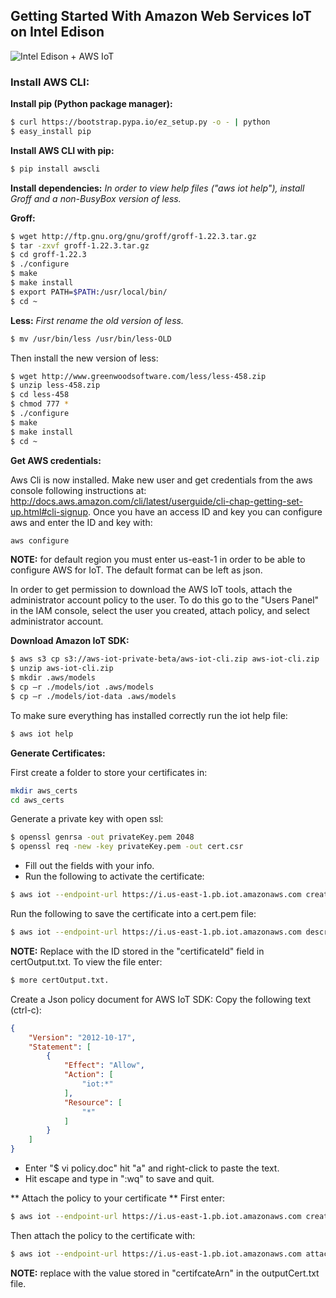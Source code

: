 ## Getting Started With Amazon Web Services IoT on Intel Edison

![Intel Edison + AWS IoT](https://cloud.githubusercontent.com/assets/2881361/10375573/439555c4-6dc7-11e5-8eb0-75b9f1506f30.png)

### Install AWS CLI: 

**Install pip (Python package manager):**
``` bash
$ curl https://bootstrap.pypa.io/ez_setup.py -o - | python
$ easy_install pip
``` 
**Install AWS CLI with pip:**
``` bash
$ pip install awscli
``` 
**Install dependencies:**
_In order to view help files ("aws iot help"), install Groff and a non-BusyBox version of less._

**Groff:**
``` bash
$ wget http://ftp.gnu.org/gnu/groff/groff-1.22.3.tar.gz
$ tar -zxvf groff-1.22.3.tar.gz
$ cd groff-1.22.3
$ ./configure
$ make
$ make install
$ export PATH=$PATH:/usr/local/bin/
$ cd ~
``` 
**Less:**
_First rename the old version of less._
``` bash
$ mv /usr/bin/less /usr/bin/less-OLD
``` 
Then install the new version of less:
``` bash
$ wget http://www.greenwoodsoftware.com/less/less-458.zip
$ unzip less-458.zip
$ cd less-458
$ chmod 777 *
$ ./configure
$ make
$ make install
$ cd ~
``` 
**Get AWS credentials:**

Aws Cli is now installed. Make new user and get credentials from the aws console following instructions at: http://docs.aws.amazon.com/cli/latest/userguide/cli-chap-getting-set-up.html#cli-signup. Once you have an access ID and key you can configure aws and enter the ID and key with:
``` bash 
aws configure 
``` 
**NOTE:** for default region you must enter us-east-1 in order to be able to configure AWS for IoT. The default format can be left as json. 

In order to get permission to download the AWS IoT tools, attach the administrator account policy to the user. To do this go to the "Users Panel" in the IAM console, select the user you created, attach policy, and select administrator account.

**Download Amazon IoT SDK:**
``` bash
$ aws s3 cp s3://aws-iot-private-beta/aws-iot-cli.zip aws-iot-cli.zip
$ unzip aws-iot-cli.zip
$ mkdir .aws/models
$ cp –r ./models/iot .aws/models
$ cp –r ./models/iot-data .aws/models
``` 
To make sure everything has installed correctly run the iot help file:
``` bash
$ aws iot help
``` 
**Generate Certificates:**

First create a folder to store your certificates in:

``` bash
mkdir aws_certs
cd aws_certs
```

Generate a private key with open ssl:
``` bash
$ openssl genrsa -out privateKey.pem 2048
$ openssl req -new -key privateKey.pem -out cert.csr
``` 
* Fill out the fields with your info.
* Run the following to activate the certificate: 
``` bash
$ aws iot --endpoint-url https://i.us-east-1.pb.iot.amazonaws.com create-certificate --certificate-signing-request file://cert.csr --set-as-active > certOutput.txt
``` 
Run the following to save the certificate into a cert.pem file:
``` bash
$ aws iot --endpoint-url https://i.us-east-1.pb.iot.amazonaws.com describe-certificate --certificate-id <certificate ID> --output text --query certificateDescription.certificatePem  > cert.pem
``` 
**NOTE:** Replace <certificate ID> with the ID stored in the "certificateId" field in certOutput.txt. To view the file enter: 
``` bash
$ more certOutput.txt.
``` 

Create a Json policy document for AWS IoT SDK:
Copy the following text (ctrl-c):
``` json
{
    "Version": "2012-10-17",
    "Statement": [
        {
            "Effect": "Allow",
            "Action": [
                "iot:*"
            ],
            "Resource": [
                "*"
            ]
        }
    ]
}
``` 
* Enter "$ vi policy.doc"  hit "a" and right-click to paste the text.
* Hit escape and type in ":wq" to save and quit.  

** Attach the policy to your certificate **
First enter:
``` bash
$ aws iot --endpoint-url https://i.us-east-1.pb.iot.amazonaws.com create-policy --policy-name PubSubToAnyTopic --policy-document file://policy.doc
``` 
Then attach the policy to the certificate with:
``` bash
$ aws iot --endpoint-url https://i.us-east-1.pb.iot.amazonaws.com attach-principal-policy --principal-arn <principal arn> --policy-name "PubSubToAnyTopic" 
``` 
**NOTE:** replace <principal arn> with the  value stored in "certifcateArn" in the outputCert.txt file. 














 

